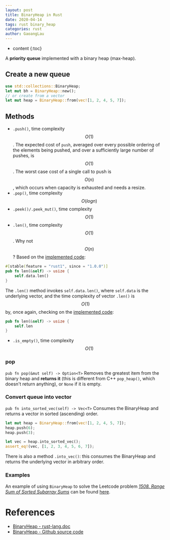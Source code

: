 ```yaml
---
layout: post
title: BinaryHeap in Rust
date: 2020-04-14
tags: rust binary_heap
categories: rust
author: GaoangLau
---
```

* content
{:toc}


A **priority queue** implemented with a binary heap (max-heap).




## Create a new queue 
```rust
use std::collections::BinaryHeap; 
let mut bh = BinaryHeap::new(); 
// or create from a vector 
let mut heap = BinaryHeap::from(vec![1, 2, 4, 5, 7]);
```

## Methods
* `.push()`, time complexity $$O(1)$$. The expected cost of `push`, averaged over every possible ordering of the elements being pushed, and over a sufficiently large number of pushes, is $$O(1)$$. The worst case cost of a single call to push is $$O(n)$$, which occurs when capacity is exhausted and needs a resize.
* `.pop()`,  time complexity $$O(log n)$$
* `.peek()/.peek_mut()`, time complexity $$O(1)$$
* `.len()`,  time complexity $$O(1)$$. Why not $$O(n)$$ ? Based on the [implemented code](https://github.com/rust-lang/rust/blob/master/src/liballoc/collections/binary_heap.rs#L885):
```rust
#[stable(feature = "rust1", since = "1.0.0")]
pub fn len(&self) -> usize {
    self.data.len()
}
```
The `.len()` method invokes `self.data.len()`, where `self.data` is the underlying vector, and the time complexity of vector `.len()` is $$O(1)$$ by, once again, checking on the [implemented code](https://github.com/rust-lang/rust/blob/1.25.0/src/liballoc/vec.rs#L1163-L1165):
```rust
pub fn len(&self) -> usize {
    self.len
}
```
* `.is_empty()`,    time complexity $$O(1)$$

### pop
`pub fn pop(&mut self) -> Option<T>`
Removes the greatest item from the binary heap and **returns it** (this is different from C++ `pop_heap()`, which doesn't return anything), or `None` if it is empty.


### Convert queue into vector 
`pub fn into_sorted_vec(self) -> Vec<T>`
Consumes the BinaryHeap and returns a vector in sorted (ascending) order.
```rust
let mut heap = BinaryHeap::from(vec![1, 2, 4, 5, 7]);
heap.push(6);
heap.push(3);

let vec = heap.into_sorted_vec();
assert_eq!(vec, [1, 2, 3, 4, 5, 6, 7]);
```
There is also a method `.into_vec()`: this consumes the BinaryHeap and returns the underlying vector in arbitrary order.

### Examples
An example of using `BinaryHeap` to solve the Leetcode problem [*1508. Range Sum of Sorted Subarray Sums*](https://leetcode.com/problems/range-sum-of-sorted-subarray-sums/description/) can be found [here](https://leetcode.com/problems/range-sum-of-sorted-subarray-sums/discuss/731873/rust-solution-with-binaryheap).


# References 
* [BinaryHeap - rust-lang.doc](https://doc.rust-lang.org/std/collections/struct.BinaryHeap.html)
* [BinaryHeap - Github source code](https://github.com/rust-lang/rust/blob/master/src/liballoc/collections/binary_heap.rs)
